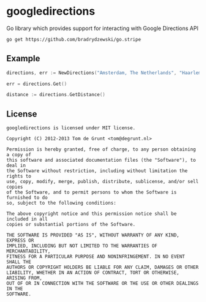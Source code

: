 # googledirections

Go library which provides support for interacting with Google Directions API

```sh
go get https://github.com/bradrydzewski/go.stripe
```

## Example

```go
directions, err := NewDirections("Amsterdam, The Netherlands", "Haarlem, The Netherlands")

err = directions.Get()

distance := directions.GetDistance()
```

## License

    googledirections is licensed under MIT license.

    Copyright (C) 2012-2013 Tom de Grunt <tom@degrunt.nl>

    Permission is hereby granted, free of charge, to any person obtaining a copy of
    this software and associated documentation files (the "Software"), to deal in
    the Software without restriction, including without limitation the rights to
    use, copy, modify, merge, publish, distribute, sublicense, and/or sell copies
    of the Software, and to permit persons to whom the Software is furnished to do
    so, subject to the following conditions:

    The above copyright notice and this permission notice shall be included in all
    copies or substantial portions of the Software.

    THE SOFTWARE IS PROVIDED "AS IS", WITHOUT WARRANTY OF ANY KIND, EXPRESS OR
    IMPLIED, INCLUDING BUT NOT LIMITED TO THE WARRANTIES OF MERCHANTABILITY,
    FITNESS FOR A PARTICULAR PURPOSE AND NONINFRINGEMENT. IN NO EVENT SHALL THE
    AUTHORS OR COPYRIGHT HOLDERS BE LIABLE FOR ANY CLAIM, DAMAGES OR OTHER
    LIABILITY, WHETHER IN AN ACTION OF CONTRACT, TORT OR OTHERWISE, ARISING FROM,
    OUT OF OR IN CONNECTION WITH THE SOFTWARE OR THE USE OR OTHER DEALINGS IN THE
    SOFTWARE.

